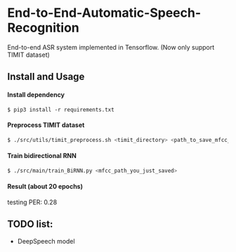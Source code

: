 # End-to-End-Automatic-Speech-Recognition
End-to-end ASR system implemented in Tensorflow. (Now only support TIMIT dataset)

## Install and Usage
#### Install dependency
```
$ pip3 install -r requirements.txt
```

#### Preprocess TIMIT dataset
```bash
$ ./src/utils/timit_preprocess.sh <timit_directory> <path_to_save_mfcc_feature>
```

#### Train bidirectional RNN
```bash
$ ./src/main/train_BiRNN.py <mfcc_path_you_just_saved>
```

#### Result (about 20 epochs)  
testing PER: 0.28 

## TODO list:
* DeepSpeech model


